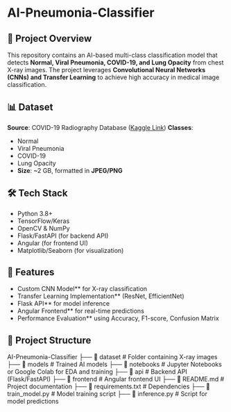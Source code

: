 # AI-Pneumonia-Classifier

## 📌 Project Overview
This repository contains an AI-based multi-class classification model that detects **Normal, Viral Pneumonia, COVID-19, and Lung Opacity** from chest X-ray images. The project leverages **Convolutional Neural Networks (CNNs) and Transfer Learning** to achieve high accuracy in medical image classification.

## 📊 Dataset
**Source**: COVID-19 Radiography Database ([Kaggle Link](https://www.kaggle.com/datasets/tawsifurrahman/covid19-radiography-database))
**Classes**:
  - Normal
  - Viral Pneumonia
  - COVID-19
  - Lung Opacity
- **Size**: ~2 GB, formatted in **JPEG/PNG**

## 🛠 Tech Stack
- Python 3.8+
- TensorFlow/Keras
- OpenCV & NumPy
- Flask/FastAPI (for backend API)
- Angular (for frontend UI)
- Matplotlib/Seaborn (for visualization)

## 🚀 Features
- Custom CNN Model** for X-ray classification
- Transfer Learning Implementation** (ResNet, EfficientNet)
- Flask API** for model inference
- Angular Frontend** for real-time predictions
- Performance Evaluation** using Accuracy, F1-score, Confusion Matrix

## 📂 Project Structure
AI-Pneumonia-Classifier ├── 📁 dataset # Folder containing X-ray images ├── 📁 models # Trained AI models ├── 📁 notebooks # Jupyter Notebooks or Google Colab for EDA and training ├── 📁 api # Backend API (Flask/FastAPI) ├── 📁 frontend # Angular frontend UI ├── 📄 README.md # Project documentation ├── 📄 requirements.txt # Dependencies ├── 📄 train_model.py # Model training script ├── 📄 inference.py # Script for model predictions
